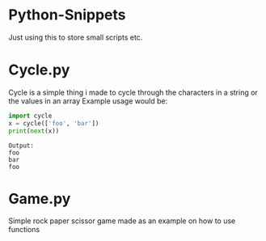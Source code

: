 # Python-Snippets
Just using this to store small scripts etc.

# Cycle.py
Cycle is a simple thing i made to cycle through the characters in a string or the values in an array
Example usage would be:
```python
import cycle
x = cycle(['foo', 'bar'])
print(next(x))
```
```
Output:
foo
bar
foo
```

# Game.py
Simple rock paper scissor game made as an example on how to use functions
